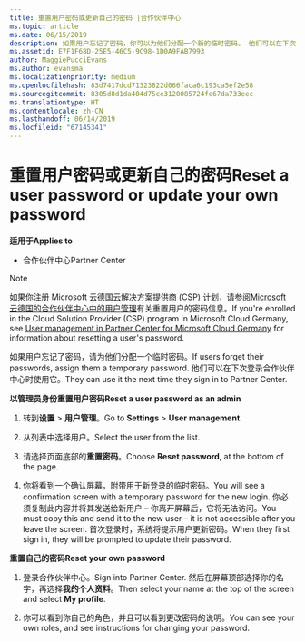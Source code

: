 ```yaml
---
title: 重置用户密码或更新自己的密码 |合作伙伴中心
ms.topic: article
ms.date: 06/15/2019
description: 如果用户忘记了密码，你可以为他们分配一个新的临时密码。 他们可以在下次登录合作伙伴中心时使用它。
ms.assetid: E7F1F68D-25E5-46C5-9C98-1D0A9FAB7993
author: MaggiePucciEvans
ms.author: evansma
ms.localizationpriority: medium
ms.openlocfilehash: 83d7417dcd71323822d066faca6c193ca5ef2e58
ms.sourcegitcommit: 8305d8d1da404d75ce3120085724fe67da733eec
ms.translationtype: HT
ms.contentlocale: zh-CN
ms.lasthandoff: 06/14/2019
ms.locfileid: "67145341"
---
```

# <a name="reset-a-user-password-or-update-your-own-password"></a><span data-ttu-id="28ad4-104">重置用户密码或更新自己的密码</span><span class="sxs-lookup"><span data-stu-id="28ad4-104">Reset a user password or update your own password</span></span>

<span data-ttu-id="28ad4-105">**适用于**</span><span class="sxs-lookup"><span data-stu-id="28ad4-105">**Applies to**</span></span>

-  <span data-ttu-id="28ad4-106">合作伙伴中心</span><span class="sxs-lookup"><span data-stu-id="28ad4-106">Partner Center</span></span>
   
> [!NOTE]  
>  <span data-ttu-id="28ad4-107">如果你注册 Microsoft 云德国云解决方案提供商 (CSP) 计划，请参阅[Microsoft 云德国的合作伙伴中心中的用户管理](user-management-in-partner-center-for-microsoft-cloud-germany.md)有关重置用户的密码信息。</span><span class="sxs-lookup"><span data-stu-id="28ad4-107">If you're enrolled in the Cloud Solution Provider (CSP) program in Microsoft Cloud Germany, see [User management in Partner Center for Microsoft Cloud Germany](user-management-in-partner-center-for-microsoft-cloud-germany.md) for information about resetting a user's password.</span></span>

<span data-ttu-id="28ad4-108">如果用户忘记了密码，请为他们分配一个临时密码。</span><span class="sxs-lookup"><span data-stu-id="28ad4-108">If users forget their passwords, assign them a temporary password.</span></span> <span data-ttu-id="28ad4-109">他们可以在下次登录合作伙伴中心时使用它。</span><span class="sxs-lookup"><span data-stu-id="28ad4-109">They can use it the next time they sign in to Partner Center.</span></span>

<span data-ttu-id="28ad4-110">**以管理员身份重置用户密码**</span><span class="sxs-lookup"><span data-stu-id="28ad4-110">**Reset a user password as an admin**</span></span>

1.  <span data-ttu-id="28ad4-111">转到**设置** &gt; **用户管理**。</span><span class="sxs-lookup"><span data-stu-id="28ad4-111">Go to **Settings** &gt; **User management**.</span></span>
2.  <span data-ttu-id="28ad4-112">从列表中选择用户。</span><span class="sxs-lookup"><span data-stu-id="28ad4-112">Select the user from the list.</span></span>

3.  <span data-ttu-id="28ad4-113">请选择页面底部的**重置密码**。</span><span class="sxs-lookup"><span data-stu-id="28ad4-113">Choose **Reset password**, at the bottom of the page.</span></span>

4.  <span data-ttu-id="28ad4-114">你将看到一个确认屏幕，附带用于新登录的临时密码。</span><span class="sxs-lookup"><span data-stu-id="28ad4-114">You will see a confirmation screen with a temporary password for the new login.</span></span> <span data-ttu-id="28ad4-115">你必须复制此内容并将其发送给新用户 – 你离开屏幕后，它将无法访问。</span><span class="sxs-lookup"><span data-stu-id="28ad4-115">You must copy this and send it to the new user – it is not accessible after you leave the screen.</span></span> <span data-ttu-id="28ad4-116">首次登录时，系统将提示用户更新密码。</span><span class="sxs-lookup"><span data-stu-id="28ad4-116">When they first sign in, they will be prompted to update their password.</span></span>

<span data-ttu-id="28ad4-117">**重置自己的密码**</span><span class="sxs-lookup"><span data-stu-id="28ad4-117">**Reset your own password**</span></span>

1.  <span data-ttu-id="28ad4-118">登录合作伙伴中心。</span><span class="sxs-lookup"><span data-stu-id="28ad4-118">Sign into Partner Center.</span></span> <span data-ttu-id="28ad4-119">然后在屏幕顶部选择你的名字，再选择**我的个人资料**。</span><span class="sxs-lookup"><span data-stu-id="28ad4-119">Then select your name at the top of the screen and select **My profile**.</span></span>

2.  <span data-ttu-id="28ad4-120">你可以看到你自己的角色，并且可以看到更改密码的说明。</span><span class="sxs-lookup"><span data-stu-id="28ad4-120">You can see your own roles, and see instructions for changing your password.</span></span>

 

 



